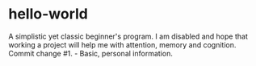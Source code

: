 # hello-world
A simplistic yet classic beginner's program.
I am disabled and hope that working a project will help me with attention, memory and cognition.
Commit change #1. - Basic, personal information.
